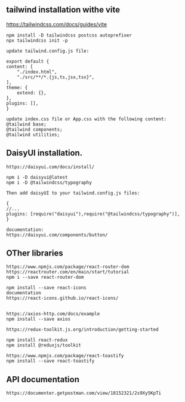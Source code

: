 ## tailwind installation withe vite

https://tailwindcss.com/docs/guides/vite

    npm install -D tailwindcss postcss autoprefixer
    npx tailwindcss init -p

    update tailwind.config.js file: 

    export default {
    content: [
        "./index.html",
        "./src/**/*.{js,ts,jsx,tsx}",
    ],
    theme: {
        extend: {},
    },
    plugins: [],
    }

    update index.css file or App.css with the following content:
    @tailwind base;
    @tailwind components;
    @tailwind utilities;

## DaisyUI installation.
    https://daisyui.com/docs/install/

    npm i -D daisyui@latest
    npm i -D @tailwindcss/typography

    Then add daisyUI to your tailwind.config.js files:

    {
    //...
    plugins: [require("daisyui"),require("@tailwindcss/typography")],
    }

    documentation:
    https://daisyui.com/components/button/

## OTher libraries 

    https://www.npmjs.com/package/react-router-dom
    https://reactrouter.com/en/main/start/tutorial
    npm i --save react-router-dom

    npm install --save react-icons
    documentation
    https://react-icons.github.io/react-icons/


    https://axios-http.com/docs/example
    npm install --save axios 

    https://redux-toolkit.js.org/introduction/getting-started

    npm install react-redux
    npm install @reduxjs/toolkit

    https://www.npmjs.com/package/react-toastify
    npm install --save react-toastify

## API documentation

    https://documenter.getpostman.com/view/18152321/2s9Xy5KpTi